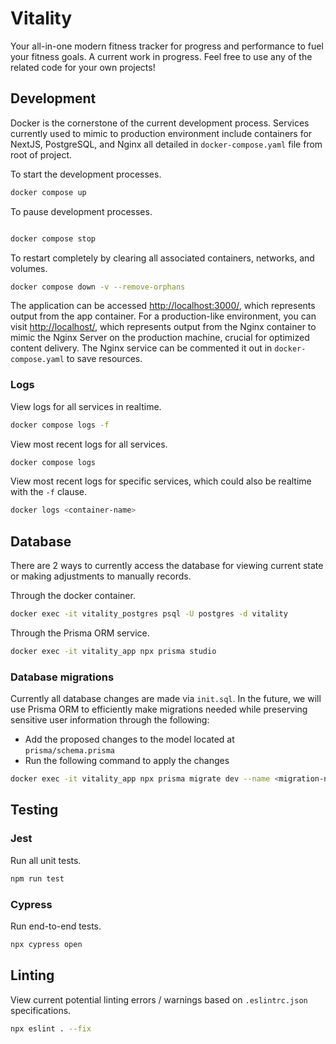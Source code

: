 # Vitality

Your all-in-one modern fitness tracker for progress and performance to fuel your fitness goals. A current work in progress. Feel free to use any of the related code for your own projects!

## Development

Docker is the cornerstone of the current development process. Services currently used to mimic to production environment include containers for NextJS, PostgreSQL, and Nginx all detailed in `docker-compose.yaml` file from root of project.

To start the development processes.

``` bash
docker compose up 
```

To pause development processes.

```bash

docker compose stop
```

To restart completely by clearing all associated containers, networks, and volumes.

```bash
docker compose down -v --remove-orphans 
```

The application can be accessed [http://localhost:3000/](http://localhost:3000/), which represents output from the app container. For a production-like environment, you can visit [http://localhost/](http://localhost/), which represents output from the Nginx container to mimic the Nginx Server on the production machine, crucial for optimized content delivery. The Nginx service can be commented it out in `docker-compose.yaml` to save resources.

### Logs

View logs for all services in realtime.

```bash
docker compose logs -f
```

View most recent logs for all services.

```bash
docker compose logs 
```

View most recent logs for specific services, which could also be realtime with the `-f` clause.

```bash
docker logs <container-name> 
```

## Database

There are 2 ways to currently access the database for viewing current state or making adjustments to manually records.

Through the docker container.

``` bash
docker exec -it vitality_postgres psql -U postgres -d vitality
```

Through the Prisma ORM service.

``` bash
docker exec -it vitality_app npx prisma studio
```

### Database migrations

Currently all database changes are made via `init.sql`. In the future, we will use Prisma ORM to efficiently make migrations needed while preserving sensitive user information through the following:

- Add the proposed changes to the model located at `prisma/schema.prisma`
- Run the following command to apply the changes

``` bash
docker exec -it vitality_app npx prisma migrate dev --name <migration-name>
```

## Testing

### Jest

Run all unit tests.

```bash
npm run test
```

### Cypress

Run end-to-end tests.

```bash
npx cypress open
```

## Linting

View current potential linting errors / warnings based on `.eslintrc.json` specifications.

```bash
npx eslint . --fix
```
